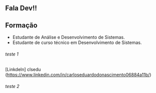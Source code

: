 ## Fala Dev!!

## **Formação**
* Estudante de Análise e Desenvolvimento de Sistemas.
* Estudante de curso técnico em Desenvolvimento de Sistemas.

###### teste 1
[Linkdeln] clsedu (https://www.linkedin.com/in/carloseduardodonascimento06884a11b/)

###### teste 2

